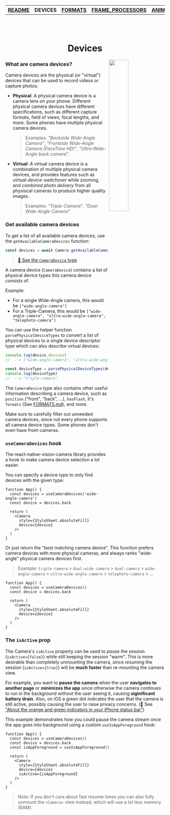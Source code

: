 <table>
<tr>
<th><a href="../README.md">README</a></th>
<th>DEVICES</th>
<th><a href="./FORMATS.md">FORMATS</a></th>
<th><a href="./FRAME_PROCESSORS.md">FRAME_PROCESSORS</a></th>
<th><a href="./ANIMATED.md">ANIMATED</a></th>
<th><a href="./ERRORS.md">ERRORS</a></th>
</tr>
</table>

<br/>
<br/>

<h1 align="center">Devices</h1>

<div>
  <img align="right" width="35%" src="../img/ultra-wide-demo.gif">
</div>

### What are camera devices?

Camera devices are the physical (or "virtual") devices that can be used to record videos or capture photos.

* **Physical**: A physical camera device is a camera lens on your phone. Different physical camera devices have different specifications, such as different capture formats, field of views, focal lengths, and more. Some phones have multiple physical camera devices.

  > Examples: _"Backside Wide-Angle Camera"_, _"Frontside Wide-Angle Camera (FaceTime HD)"_, _"Ultra-Wide-Angle back camera"_.

* **Virtual**: A virtual camera device is a combination of multiple physical camera devices, and provides features such as _virtual-device-switchover_ while zooming, and _combined photo delivery_ from all physiscal cameras to produce higher quality images.

  > Examples: _"Triple-Camera"_, _"Dual-Wide-Angle Camera"_

### Get available camera devices

To get a list of all available camera devices, use the `getAvailableCameraDevices` function:

```ts
const devices = await Camera.getAvailableCameraDevices()
```

> [🔗 See the `CameraDevice` type](./../src/CameraDevice.ts)

A camera device (`CameraDevice`) contains a list of physical device types this camera device consists of.

Example:
* For a single Wide-Angle camera, this would be `["wide-angle-camera"]`
* For a Triple-Camera, this would be `["wide-angle-camera", "ultra-wide-angle-camera", "telephoto-camera"]`

You can use the helper function `parsePhysicalDeviceTypes` to convert a list of physical devices to a single device descriptor type which can also describe virtual devices:

```ts
console.log(device.devices)
//  --> ["wide-angle-camera", "ultra-wide-angle-camera", "telephoto-camera"]

const deviceType = parsePhysicalDeviceTypes(device.devices)
console.log(deviceType)
//  --> "triple-camera"
```

The `CameraDevice` type also contains other useful information describing a camera device, such as `position` ("front", "back", ...), `hasFlash`, it's `formats` (See [FORMATS.md](./FORMATS.md)), and more.

Make sure to carefully filter out unneeded camera devices, since not every phone supports all camera device types. Some phones don't even have front-cameras.

### `useCameraDevices` hook

The react-native-vision-camera library provides a hook to make camera device selection a lot easier.

You can specify a device type to only find devices with the given type:

```tsx
function App() {
  const devices = useCameraDevices('wide-angle-camera')
  const device = devices.back

  return (
    <Camera
      style={StyleSheet.absoluteFill}
      device={device}
    />
  )
}
```

Or just return the "best matching camera device". This function prefers camera devices with more physical cameras, and always ranks "wide-angle" physical camera devices first.

> Example: `triple-camera` > `dual-wide-camera` > `dual-camera` > `wide-angle-camera` > `ultra-wide-angle-camera` > `telephoto-camera` > ...

```tsx
function App() {
  const devices = useCameraDevices()
  const device = devices.back

  return (
    <Camera
      style={StyleSheet.absoluteFill}
      device={device}
    />
  )
}
```

### The `isActive` prop

The Camera's `isActive` property can be used to _pause_ the session (`isActive={false}`) while still keeping the session "warm". This is more desirable than completely unmounting the camera, since _resuming_ the session (`isActive={true}`) will be **much faster** than re-mounting the camera view.

For example, you want to **pause the camera** when the user **navigates to another page** or **minimizes the app** since otherwise the camera continues to run in the background without the user seeing it, causing **siginificant battery drain**. Also, on iOS a green dot indicates the user that the camera is still active, possibly causing the user to raise privacy concerns. (🔗 See ["About the orange and green indicators in your iPhone status bar"](https://support.apple.com/en-us/HT211876))

This example demonstrates how you could pause the camera stream once the app goes into background using a custom `useIsAppForeground` hook:

```tsx
function App() {
  const devices = useCameraDevices()
  const device = devices.back
  const isAppForeground = useIsAppForeground()

  return (
    <Camera
      style={StyleSheet.absoluteFill}
      device={device}
      isActive={isAppForeground}
    />
  )
}
```

> Note: If you don't care about fast resume times you can also fully unmount the `<Camera>` view instead, which will use a lot less memory (RAM).
